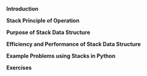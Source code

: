 **Introduction**


**Stack Principle of Operation**

**Purpose of Stack Data Structure**

**Efficiency and Performance of Stack Data Structure**

**Example Problems using Stacks in Python**

**Exercises**